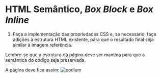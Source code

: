 # HTML Semântico, *Box Block* e *Box Inline*

1. Faça a implementação das propriedades CSS e, se necessário, faça adições à estrutura HTML existente, para que o resultado final seja similar à imagem referência.

Lembre-se que a estrutura da página deve ser mantida para que a semântica do código seja preservada.

A página deve fica assim:
![podium](https://assets.app.betrybe.com/fundamentals/html-css/images/podium-final-fdcdc425aade8216b9e3c4b0eab234fc.png)
